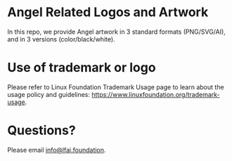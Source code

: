 # Angel Related Logos and Artwork 
In this repo, we provide Angel artwork in 3 standard formats (PNG/SVG/AI), and in 3 versions (color/black/white). 

# Use of trademark or logo 
Please refer to Linux Foundation Trademark Usage page to learn about the usage policy and guidelines: https://www.linuxfoundation.org/trademark-usage. 

# Questions? 
Please email info@lfai.foundation.

